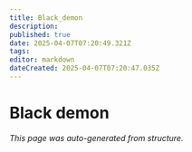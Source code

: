 ```yaml
---
title: Black_demon
description: 
published: true
date: 2025-04-07T07:20:49.321Z
tags: 
editor: markdown
dateCreated: 2025-04-07T07:20:47.035Z
---
```


# Black demon

*This page was auto-generated from structure.*